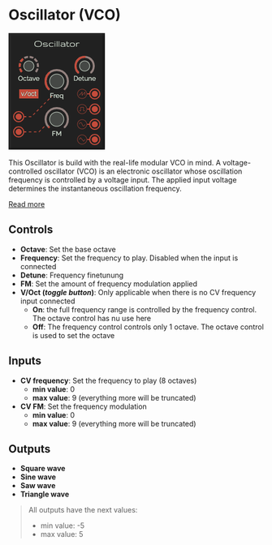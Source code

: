# Oscillator (VCO)

![Oscillator](../images/oscillator.png)

This Oscillator is build with the real-life modular VCO in mind.
A voltage-controlled oscillator (VCO) is an electronic oscillator whose oscillation frequency is controlled by a
voltage input. The applied input voltage determines the instantaneous oscillation frequency.

[Read more](https://en.wikipedia.org/wiki/Voltage-controlled_oscillator)

## Controls

* **Octave**: Set the base octave
* **Frequency**: Set the frequency to play. Disabled when the input is connected
* **Detune**: Frequency finetunung
* **FM**: Set the amount of frequency modulation applied
* **V/Oct (_toggle button_)**: Only applicable when there is no CV frequency input connected
  * **On**: the full frequency range is controlled by the frequency control. The octave control has nu use here
  * **Off**: The frequency control controls only 1 octave. The octave control is used to set the octave

## Inputs

* **CV frequency**: Set the frequency to play (8 octaves)
  * **min value**: 0
  * **max value**: 9 (everything more will be truncated)
* **CV FM**: Set the frequency modulation
  * **min value**: 0
  * **max value**: 9 (everything more will be truncated)

## Outputs

* **Square wave**
* **Sine wave**
* **Saw wave**
* **Triangle wave**

> All outputs have the next values:
>
> * min value: -5
> * max value: 5
